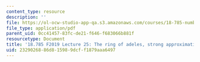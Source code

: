 ```yaml
---
content_type: resource
description: ''
file: https://ol-ocw-studio-app-qa.s3.amazonaws.com/courses/18-785-number-theory-i-fall-2019/2329026886d815989dcff1879aaa6497_MIT18_785F19_lec25.pdf
file_type: application/pdf
parent_uid: 0cc41457-83fc-de21-f646-f683066b881f
resourcetype: Document
title: '18.785 F2019 Lecture 25: The ring of adeles, strong approximation'
uid: 23290268-86d8-1598-9dcf-f1879aaa6497
---
```

